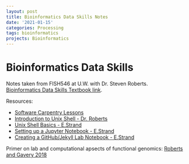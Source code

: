 ```yaml
---
layout: post
title: Bioinformatics Data Skills Notes
date: '2021-01-15'
categories: Processing
tags: bioinformatics
projects: Bioinformatics
---
```


# Bioinformatics Data Skills

Notes taken from FISH546 at U.W. with Dr. Steven Roberts.  
[Bioinformatics Data Skills Textbook link](https://www.amazon.com/Bioinformatics-Data-Skills-Reproducible-Research/dp/1449367372/).

Resources:  
- [Software Carpentry Lessons](https://software-carpentry.org/lessons/)
- [Introduction to Unix Shell - Dr. Roberts](https://github.com/sr320/course-fish546-2021/blob/master/01-Notes/Tutorials/Navigating-commandline.md)  
- [Unix Shell Basics - E.Strand](https://emmastrand.github.io/EmmaStrand_Notebook/Unix-Shell-Basics/)
- [Setting up a Jupyter Notebook - E.Strand](https://emmastrand.github.io/EmmaStrand_Notebook/Creating-a-Jupyter-Notebook/)  
- [Creating a GitHub/Jekyll Lab Notebook - E.Strand](https://emmastrand.github.io/EmmaStrand_Notebook/Creating-notebook/)

Primer on lab and computational apsects of functional genomics: [Roberts and Gavery 2018](https://eagle.fish.washington.edu/whale/pub/jsr37309_1r8rd0.pdf)
